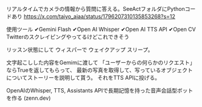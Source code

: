 リアルタイムでカメラの情報から質問に答える。SeeActフォルダにPythonコードあり
https://x.com/taiyo_aiaa/status/1796207310135853268?s=12

使用ツール
✔︎Gemini Flash
✔︎Open AI Whisper
✔︎Open AI TTS API
✔︎Open CV
Twitterのスクレイピングやってるけどこれできそう

リッスン状態にして
ウィスパーで
ウェイクアップ
スリープ。

文字起こしした内容をGemimに渡して
「ユーザーからの何らかのリクエスト」ならTrueを返してもらって、
最新の写真を取得して、写っているオブジェクトについてストーリーを説明して貰う。
それをTTS APIに投げる。

OpenAIのWhisper, TTS, Assistants APIで長期記憶を持った音声会話型ボットを作る (zenn.dev)